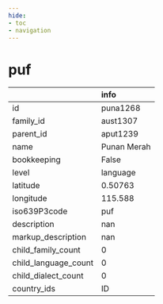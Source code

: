 ```yaml
---
hide:
- toc
- navigation
---
```

# puf
|                      | info        |
|:---------------------|:------------|
| id                   | puna1268    |
| family_id            | aust1307    |
| parent_id            | aput1239    |
| name                 | Punan Merah |
| bookkeeping          | False       |
| level                | language    |
| latitude             | 0.50763     |
| longitude            | 115.588     |
| iso639P3code         | puf         |
| description          | nan         |
| markup_description   | nan         |
| child_family_count   | 0           |
| child_language_count | 0           |
| child_dialect_count  | 0           |
| country_ids          | ID          |